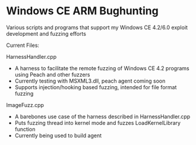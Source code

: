 # Windows CE ARM Bughunting
Various scripts and programs that support my Windows CE 4.2/6.0 exploit development and fuzzing efforts

Current Files:

HarnessHandler.cpp
- A harness to facilitate the remote fuzzing of Windows CE 4.2 programs using Peach and other fuzzers
- Currently testing with MSXML3.dll, peach agent coming soon
- Supports injection/hooking based fuzzing, intended for file format fuzzing

ImageFuzz.cpp
- A barebones use case of the harness described in HarnessHandler.cpp
- Puts fuzzing thread into kernel mode and fuzzes LoadKernelLibrary function
- Currently being used to build agent
